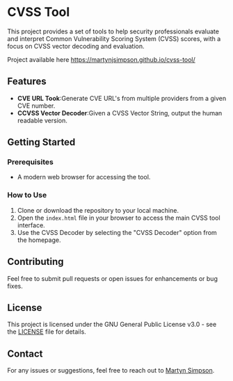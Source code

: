 # CVSS Tool

This project provides a set of tools to help security professionals evaluate and interpret Common Vulnerability Scoring System (CVSS) scores, with a focus on CVSS vector decoding and evaluation.

Project available here https://martynjsimpson.github.io/cvss-tool/

## Features

- **CVE URL Took**:Generate CVE URL's from multiple providers from a given CVE number.
- **CCVSS Vector Decoder**:Given a CVSS Vector String, output the human readable version.

## Getting Started

### Prerequisites

- A modern web browser for accessing the tool.

### How to Use

1. Clone or download the repository to your local machine.
2. Open the `index.html` file in your browser to access the main CVSS tool interface.
3. Use the CVSS Decoder by selecting the "CVSS Decoder" option from the homepage.

## Contributing

Feel free to submit pull requests or open issues for enhancements or bug fixes.

## License

This project is licensed under the GNU General Public License v3.0 - see the [LICENSE](LICENSE) file for details.

## Contact

For any issues or suggestions, feel free to reach out to [Martyn Simpson](https://github.com/martynjsimpson).

